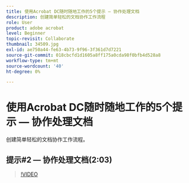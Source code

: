 ```yaml
---
title: 使用Acrobat DC随时随地工作的5个提示 — 协作处理文档
description: 创建简单轻松的文档协作工作流程
role: User
product: adobe acrobat
level: Beginner
topic-revisit: Collaborate
thumbnail: 34509.jpg
exl-id: ae750a44-fe63-4b73-9f96-3f361d7d7221
source-git-commit: 018cbcfd1d1605a8ff175a0cda98f0bfb4d528a8
workflow-type: tm+mt
source-wordcount: '40'
ht-degree: 0%

---
```


# 使用Acrobat DC随时随地工作的5个提示 — 协作处理文档

创建简单轻松的文档协作工作流程。

## 提示#2 — 协作处理文档(2:03)

>[!VIDEO](https://video.tv.adobe.com/v/34509)
